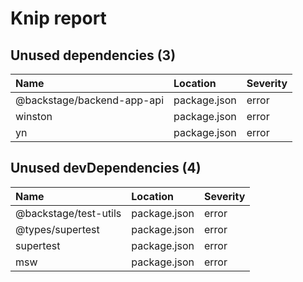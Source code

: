 # Knip report

## Unused dependencies (3)

| Name                       | Location     | Severity |
| :------------------------- | :----------- | :------- |
| @backstage/backend-app-api | package.json | error    |
| winston                    | package.json | error    |
| yn                         | package.json | error    |

## Unused devDependencies (4)

| Name                  | Location     | Severity |
| :-------------------- | :----------- | :------- |
| @backstage/test-utils | package.json | error    |
| @types/supertest      | package.json | error    |
| supertest             | package.json | error    |
| msw                   | package.json | error    |
